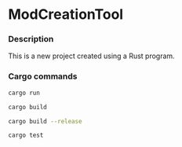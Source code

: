 # ModCreationTool

### Description
This is a new project created using a Rust program.

### Cargo commands
```bash
cargo run
```
```bash
cargo build
```
```bash
cargo build --release
```
```bash
cargo test
```
